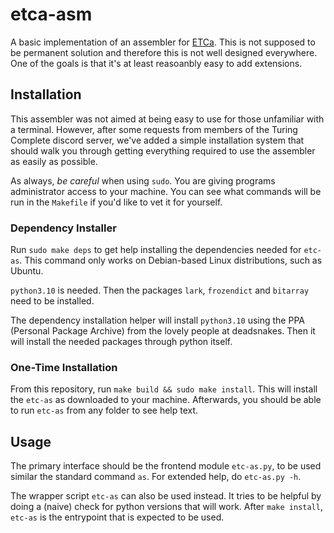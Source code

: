 # etca-asm

A basic implementation of an assembler for [ETCa](https://github.com/MegaIng/ETC.a). 
This is not supposed to be permanent solution and therefore this is not well designed everywhere. 
One of the goals is that it's at least reasoanbly easy to add extensions.

## Installation

This assembler was not aimed at being easy to use for those unfamiliar with a terminal. However, after some
requests from members of the Turing Complete discord server, we've added a simple installation system
that should walk you through getting everything required to use the assembler as easily as possible.

As always, _be careful_ when using `sudo`. You are giving programs administrator access to your machine.
You can see what commands will be run in the `Makefile` if you'd like to vet it for yourself.

### Dependency Installer

Run `sudo make deps` to get help installing the dependencies needed for `etc-as`. This command only works on
Debian-based Linux distributions, such as Ubuntu.

`python3.10` is needed. Then the packages `lark`, `frozendict` and `bitarray` need to be installed.

The dependency installation helper will install `python3.10` using the PPA (Personal Package Archive)
from the lovely people at deadsnakes. Then it will install the needed packages through python itself.

### One-Time Installation

From this repository, run `make build && sudo make install`.
This will install the `etc-as` as downloaded to your machine.
Afterwards, you should be able to run `etc-as` from any folder to see help text.

## Usage

The primary interface should be the frontend module `etc-as.py`, to be used similar the standard command `as`. For extended help, do `etc-as.py -h`.

The wrapper script `etc-as` can also be used instead. It tries to be helpful by doing a (naive) check for python versions that will work. After
`make install`, `etc-as` is the entrypoint that is expected to be used.
